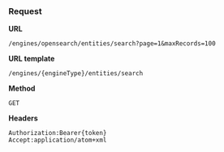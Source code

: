 ### Request

**URL**

`/engines/opensearch/entities/search?page=1&maxRecords=100`

**URL template**

`/engines/{engineType}/entities/search`

**Method**

`GET`

**Headers**

`Authorization:Bearer{token}`  
`Accept:application/atom+xml`  
